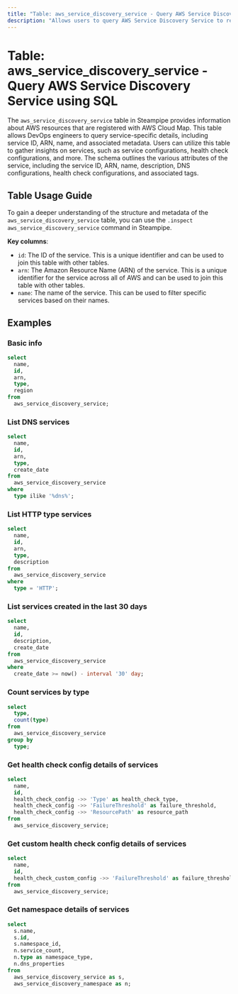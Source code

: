 ```yaml
---
title: "Table: aws_service_discovery_service - Query AWS Service Discovery Service using SQL"
description: "Allows users to query AWS Service Discovery Service to retrieve detailed information about AWS resources that are registered with AWS Cloud Map."
---
```


# Table: aws_service_discovery_service - Query AWS Service Discovery Service using SQL

The `aws_service_discovery_service` table in Steampipe provides information about AWS resources that are registered with AWS Cloud Map. This table allows DevOps engineers to query service-specific details, including service ID, ARN, name, and associated metadata. Users can utilize this table to gather insights on services, such as service configurations, health check configurations, and more. The schema outlines the various attributes of the service, including the service ID, ARN, name, description, DNS configurations, health check configurations, and associated tags.

## Table Usage Guide

To gain a deeper understanding of the structure and metadata of the `aws_service_discovery_service` table, you can use the `.inspect aws_service_discovery_service` command in Steampipe.

**Key columns**:

- `id`: The ID of the service. This is a unique identifier and can be used to join this table with other tables.
- `arn`: The Amazon Resource Name (ARN) of the service. This is a unique identifier for the service across all of AWS and can be used to join this table with other tables.
- `name`: The name of the service. This can be used to filter specific services based on their names.

## Examples

### Basic info

```sql
select
  name,
  id,
  arn,
  type,
  region
from
  aws_service_discovery_service;
```

### List DNS services

```sql
select
  name,
  id,
  arn,
  type,
  create_date
from
  aws_service_discovery_service
where
  type ilike '%dns%';
```

### List HTTP type services

```sql
select
  name,
  id,
  arn,
  type,
  description
from
  aws_service_discovery_service
where
  type = 'HTTP';
```

### List services created in the last 30 days

```sql
select
  name,
  id,
  description,
  create_date
from
  aws_service_discovery_service
where
  create_date >= now() - interval '30' day;
```

### Count services by type

```sql
select
  type,
  count(type)
from
  aws_service_discovery_service
group by
  type;
```

### Get health check config details of services

```sql
select
  name,
  id,
  health_check_config ->> 'Type' as health_check_type,
  health_check_config ->> 'FailureThreshold' as failure_threshold,
  health_check_config ->> 'ResourcePath' as resource_path
from
  aws_service_discovery_service;
```

### Get custom health check config details of services

```sql
select
  name,
  id,
  health_check_custom_config ->> 'FailureThreshold' as failure_threshold
from
  aws_service_discovery_service;
```

### Get namespace details of services

```sql
select
  s.name,
  s.id,
  s.namespace_id,
  n.service_count,
  n.type as namespace_type,
  n.dns_properties
from
  aws_service_discovery_service as s,
  aws_service_discovery_namespace as n;
```
